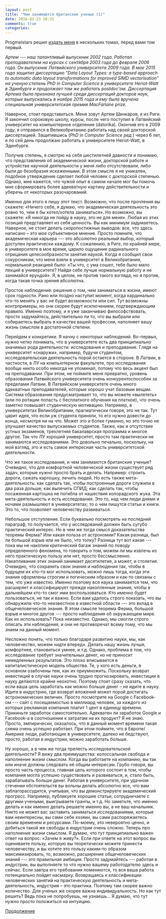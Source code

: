 ```yaml
---
layout: post
title: "Чем занимаются британские ученые (1)"
date: 2016-03-23 16:31
comments: true
categories:
---
```


Progmeistars решил [издать меня](http://progmeistars.lv/kw/kursovik-137.htm)
в нескольких томах, перед вами том первый.

_Артем --- наш талантливый выпускник  2002 года. Работал преподавателем на курсах c
cентября 2003 года до февраля 2006 года. Он выпускник Латвийского университета
2009 года. В мае 2015 года защитил диссертацию "Data Layout Types: a type-based
approach to automatic data layout transformations for improved SIMD
vectorisation" на  ученую степень PhD in Computer Science  в университете
Heriot-Watt  в Эдинбурге и  продолжает   там же работать postdoc'ом.
Диссертация Артема была признана лучшей среди диссертаций докторов наук, которые
выпускались  в ноябре 2015 года и ему была вручена специальная университетская
премия MacFarlane prize._

<!-- more -->

Наверное, стоит представиться.  Меня зовут Артем Шинкаров, я из Риги. Я закончил
сороковую школу, курсы, после чего  поступил в Латвийский университет  на
компьютерное отделение (datorika). Окончив его в 2009 году, я отправился в
Великобританию работать над своей  докторской диссертацией. Защитившись (_PhD in
Computer Science  ред._) через 6 лет, я по сей день продолжаю работать в
университете Heriot-Watt, в Эдинбурге.

Получив степень, я смотрю на себя шестилетней давности и понимаю, что
представления об академической жизни, докторской работе и устройстве научной
деятельности у меня либо отсутствовали, либо были до безобразия искаженными.  В
этом смысле я не уникален, подобное утверждение сделает любой человек с
докторской степенью.  Однако, мне кажется, что чужой опыт в самом начале мог бы
помочь мне сформировать более адекватную картину действительности и уберечь от
некоторых разочарований.

Именно для этого я пишу этот текст. Возможно, что после прочтения вы скажете:
«Ничего себе, я думаю, что академическая деятельность это ровно то, чем я бы
хотел/хотела заниматься». Но возможно, вы скажете: «Я никогда не пойду в науку,
это не для меня».  Любая из этих позиций представляет из себя ценность.  Вы как
минимум задумаетесь. Наверное, не стоит делать скоропостижных выводов: все, что
здесь написано – это мое субъективное мнение. Просто помните, что академическая
карьера --- это абсолютно реальный выбор, который доступен практически каждому. К
сожалению, в Риге, по крайней мере, в университете в мое время, царило ощущение
радикального отрицания целесообразности занятия наукой.  Когда я сообщил свои
сокурсникам, что меня взяли в университет в Великобритании, нормальной реакцией
было:  «Ты что, с ума сошел, тебе было мало лекций в университете?  Найди себе
лучше нормальную работу и не занимайся ерундой».  Я, в целом, не против такого
взгляда, но я против, когда такая  точка зрения абсолютна.

Простое наблюдение: решения о том, чем заниматься в жизни, имеют срок годности.
Рано или поздно наступит момент, когда кардинально что-то менять у вас не будет
возможности или сил.  Тут возможны контрпримеры, но они скорее будут
исключением, подтверждающим правило. Именно поэтому, и я уже заканчиваю
философствовать, просто задумайтесь, действительно ли то, что вы выбрали или
собираетесь выбрать в качестве вашей профессии, наполняет вашу жизнь смыслом в
достаточной степени.

Перейдем к конкретике.  Я начну с некоторых наблюдений.  Во-первых, нужно четко
понимать, что в университете есть два принципиально значимых рода деятельности:
исследования и преподавание.  Глядя на университет «снаружи», например, будучи
студентом, исследовательская деятельность порой остается в стороне.  В Латвии, в
частности, в ЛУ на компьютерном факультете, про исследования вообще никто особо
никогда не упоминал, потому что весь акцент был на преподавании.  При этом, не
поймите меня превратно, уровень образования Латвийского университета очень
конкурентоспособен за пределами Латвии.  В Латвийском университете очень много
адекватных преподавателей, которые хорошо учат базовым вещам.  Система
образования предусматривает то, что вы можете «вылететь» (или по ротации попасть
с бесплатного обучения на платное), что очень заметно повышает студенческую
мотивацию.  Например, в университетах Великобритании, прагматически говоря, это
не так.  Тут царит идея, что если уж студента приняли, то его нужно довести до
конца, несмотря ни на что. Может это и более гуманно, но это точно не улучшает
качество выпускаемых студентов.  Также, как и отсутствие устных экзаменов,
трехлетняя бакалаврская программа и многое другое.  Так что ЛУ хороший
университет, просто там практически не занимаются исследованиями.  Это довольно
печально, поскольку, на мой взгляд, это и есть самое интересная часть
университетской деятельности.

Что же такое исследования, и чем занимаются британские ученые?  Очевидно, что
для комфортной человеческой жизни существует ряд задач, которые нужно просто
брать и делать. Например: строить дороги, сажать картошку, лечить людей. Но есть
также мета-деятельность: как сделать так, чтобы построенные дороги служили в два
раза дольше; как вылечить СПИД; как сделать так, чтобы посаженная картошка не
погибла от нашествия колорадского жука. Эта мета-деятельность и есть
исследования.  Это то, над чем люди днями и ночами размышляют в университетах;
то о чем пишутся статьи и книги.  Это то, что позволяет человечеству
развиваться.

Небольшое отступление. Если буквально посмотреть на последний параграф, то
получается, что у исследований должен быть сугубо практический интерес. Но в чем
же тогда смысл доказательства теоремы Ферма?  Или какая польза от астрономии?
Какая разница, был ли большой взрыв или не было, что толку? Разница тут вот
какая --- пока мы не накопим критический багаж знаний по поводу определенного
феномена, то говорить о том, можем ли мы извлечь из него практическую пользу или
нет, просто бессмысленно.  Накапливание этих знаний занимает десятилетия, а
может, и столетия.  Очевидно, что сохранить свои знания и наблюдения так, чтобы
в будущем их кто–то мог использовать, можно лишь тогда, когда эти знания
оформлены строгим и логическим образом и как-то связаны с тем, что уже известно.
Именно поэтому вся наука занимается тем, что расширяет и классифицирует прежде
накопленные знания, чтобы в дальнейшем кто-то смог ими воспользоваться.  Кто
именно будет пользоваться, не так и важно.  Если вам удалось строго показать,
что вы обнаружили что–то неизвестное в известной области --- это вклад в
общечеловеческое знание.  В этом смысле теорема Ферма, большой взрыв и многое
другое --- просто наблюдения об окружающем мире.  Как их использовать? Пока
неизвестно.  Однако, мы смогли строго описать эти наблюдения, и они не
противоречат всему тому, что мы знаем на данный момент.

Несложно понять, что только благодаря развитию науки, мы, как человечество,
можем «идти вперед».  Делать нашу жизнь лучше, комфортнее, становиться умнее, и
т.д.  Однако, проблема в том, что исследование требует значительных денег, но не
приносит немедленных результатов.  Это плохо вписывается в капиталистическую
модель общества.  Те, у кого есть деньги, в основном озабочены тем, как их
приумножить.  Поскольку возврат инвестиций в случае науки очень трудно
прогнозировать, инвестиции в науку делаются крайне неохотно.  Поэтому стоит
сразу сказать, что если ваша цель заработать как можно больше денег – не идите в
науку.  Идите в индустрию, где возврат вложений может порой достигать
астрономических величин. Просто посмотрите на Google с Facebook-ом --- сайт с
посещаемостью в миллиард человек, за каждого из которых рекламная компания
платит 1 цент в единицу времени.  Прикиньте заработок самостоятельно.  Адекватен
ли заработок Google и Facebook-а в соотношении к затратам на их продукт?  Я не
знаю.  Просто, эмпирически, оказалось, что в данный момент времени такая схема
очень успешно работает.  При этом поймите, что в Европе/Америке люди, работающие
в университете, далеко не бедствуют, просто, работая в индустрии, можно
заработать больше.

Ну хорошо, а в чем же тогда прелесть исследовательской деятельности? Я вижу два
преимущества: колоссальная свобода и наполнение жизни смыслом. Когда вы
работаете на компанию, вы так или иначе должны следовать её общим интересам.
Грубо говоря, вы просто часть процесса, главная цель которого состоит в том,
чтобы компания могла успешно существовать и развиваться, и, стало быть,
зарабатывать больше денег.  Работая в университете, при удачном стечении
обстоятельств вы вольны делать абсолютно все, что вам заблагорассудится,
учитывая, что вы демонстрируете академический прогресс. Например, публикуете
хорошие статьи, сотрудничаете с другими учеными, выигрываете гранты, и т.д.  Но
заметьте, что именно делать и как именно делать решаете именно вы, а не ваш
начальник.  Никто не может вас заставить заниматься исследованиями, которые вам
неинтересны, вы  сами себе хозяин, вы сами распоряжаетесь своим временем и
ресурсами.  По-моему, это невероятно ценно, и добиться такой же свободы в
индустрии очень сложно. Теперь про наполнение жизни смыслом.  Я думаю, что тут
принципиально важен ответ на вопрос: «Зачем я живу?».  Если при ответе на этот
вопрос вы оцениваете пользу, которую вы теоретически можете принести
человечеству, и вы хотите это пользу каким–то образом максимизировать, то,
возможно, расширение общечеловеческих знаний --- это правильная амбиция.  Просто
задумайтесь --- работая в индустрии, вы выполняете то что нужно вашему
работодателю здесь и сейчас.  Если завтра его требования поменяются, то вся ваша
работа потенциально пойдет насмарку. Возвращаясь к классификации человеческих
занятий на практическую деятельность и мета-деятельность, индустрия – это
практика.  Поэтому там скорее важно количество.  Для ученых же скорее важна
индивидуальность. Но как тут решить?  Ведь пока не попробуешь, не узнаешь... Я
думаю, что тут нужно просто положиться на интуицию.

[Продолжение](blog/2016/03/23/british-scientists-2/)
